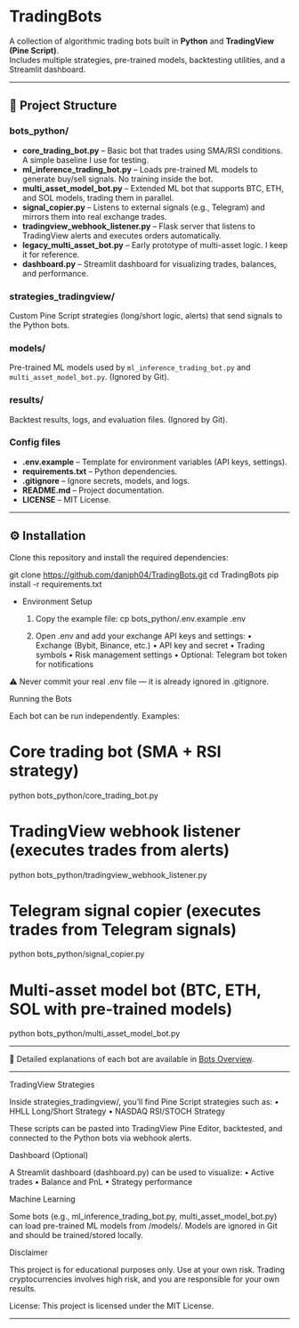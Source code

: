 # TradingBots

A collection of algorithmic trading bots built in **Python** and **TradingView (Pine Script)**.  
Includes multiple strategies, pre-trained models, backtesting utilities, and a Streamlit dashboard.

---

## 📂 Project Structure

### bots_python/
- **core_trading_bot.py** – Basic bot that trades using SMA/RSI conditions. A simple baseline I use for testing.  
- **ml_inference_trading_bot.py** – Loads pre-trained ML models to generate buy/sell signals. No training inside the bot.  
- **multi_asset_model_bot.py** – Extended ML bot that supports BTC, ETH, and SOL models, trading them in parallel.  
- **signal_copier.py** – Listens to external signals (e.g., Telegram) and mirrors them into real exchange trades.  
- **tradingview_webhook_listener.py** – Flask server that listens to TradingView alerts and executes orders automatically.  
- **legacy_multi_asset_bot.py** – Early prototype of multi-asset logic. I keep it for reference.  
- **dashboard.py** – Streamlit dashboard for visualizing trades, balances, and performance.  

### strategies_tradingview/  
Custom Pine Script strategies (long/short logic, alerts) that send signals to the Python bots.  

### models/  
Pre-trained ML models used by `ml_inference_trading_bot.py` and `multi_asset_model_bot.py`. (Ignored by Git).  

### results/  
Backtest results, logs, and evaluation files. (Ignored by Git).  

### Config files  
- **.env.example** – Template for environment variables (API keys, settings).  
- **requirements.txt** – Python dependencies.  
- **.gitignore** – Ignore secrets, models, and logs.  
- **README.md** – Project documentation.  
- **LICENSE** – MIT License.

----

## ⚙️ Installation

Clone this repository and install the required dependencies:


git clone https://github.com/daniph04/TradingBots.git
cd TradingBots
pip install -r requirements.txt


- Environment Setup
	1.	Copy the example file:
cp bots_python/.env.example .env

	2.	Open .env and add your exchange API keys and settings:
	•	Exchange (Bybit, Binance, etc.)
	•	API key and secret
	•	Trading symbols
	•	Risk management settings
	•	Optional: Telegram bot token for notifications

⚠️ Never commit your real .env file — it is already ignored in .gitignore.

Running the Bots

Each bot can be run independently. Examples:
# Core trading bot (SMA + RSI strategy)
python bots_python/core_trading_bot.py

# TradingView webhook listener (executes trades from alerts)
python bots_python/tradingview_webhook_listener.py

# Telegram signal copier (executes trades from Telegram signals)
python bots_python/signal_copier.py

# Multi-asset model bot (BTC, ETH, SOL with pre-trained models)
python bots_python/multi_asset_model_bot.py

----

📘 Detailed explanations of each bot are available in [Bots Overview](bots_overview.md).

----

TradingView Strategies

Inside strategies_tradingview/, you’ll find Pine Script strategies such as:
	•	HHLL Long/Short Strategy
	•	NASDAQ RSI/STOCH Strategy

These scripts can be pasted into TradingView Pine Editor, backtested, and connected to the Python bots via webhook alerts.

Dashboard (Optional)

A Streamlit dashboard (dashboard.py) can be used to visualize:
	•	Active trades
	•	Balance and PnL
	•	Strategy performance

Machine Learning

Some bots (e.g., ml_inference_trading_bot.py, multi_asset_model_bot.py) can load pre-trained ML models from /models/.
Models are ignored in Git and should be trained/stored locally.

Disclaimer

This project is for educational purposes only.
Use at your own risk. Trading cryptocurrencies involves high risk, and you are responsible for your own results.

License:
This project is licensed under the MIT License.

---

